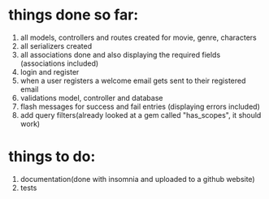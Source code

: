 # things done so far: 
1. all models, controllers and routes created for movie, genre, characters
2. all serializers created
3. all associations done and also displaying the required fields (associations included)
4. login and register
5. when a user registers a welcome email gets sent to their registered email 
6. validations model, controller and database
7. flash messages for success and fail entries (displaying errors included)
8. add query filters(already looked at a gem called "has_scopes", it should work)


# things to do: 
1. documentation(done with insomnia and uploaded to a github website)
2. tests 
